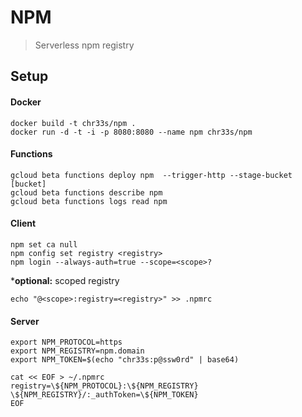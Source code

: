 # NPM

> Serverless npm registry

## Setup

#### Docker
```
docker build -t chr33s/npm .
docker run -d -t -i -p 8080:8080 --name npm chr33s/npm
```

#### Functions
```
gcloud beta functions deploy npm  --trigger-http --stage-bucket [bucket]
gcloud beta functions describe npm
gcloud beta functions logs read npm
```

#### Client

```
npm set ca null
npm config set registry <registry>
npm login --always-auth=true --scope=<scope>?
```

***optional:** scoped registry
```
echo "@<scope>:registry=<registry>" >> .npmrc
```

#### Server

```
export NPM_PROTOCOL=https
export NPM_REGISTRY=npm.domain
export NPM_TOKEN=$(echo "chr33s:p@ssw0rd" | base64)

cat << EOF > ~/.npmrc
registry=\${NPM_PROTOCOL}:\${NPM_REGISTRY}
\${NPM_REGISTRY}/:_authToken=\${NPM_TOKEN}
EOF
```
